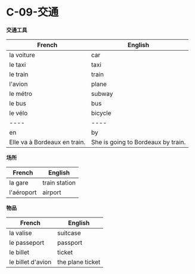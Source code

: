 # C-09-交通

**交通工具**

French | English
---- | ----
la voiture | car
le taxi | taxi
le train | train
l'avion | plane
le métro | subway
le bus | bus
le vélo | bicycle
---- | ----
en | by
Elle va à Bordeaux en train. | She is going to Bordeaux by train.

**场所**

French | English
---- | ----
la gare | train station
l'aéroport | airport

**物品**

French | English
---- | ----
la valise | suitcase
le passeport | passport
le billet | ticket
le billet d'avion | the plane ticket
